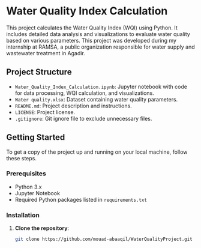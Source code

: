 # Water Quality Index Calculation

This project calculates the Water Quality Index (WQI) using Python. It includes detailed data analysis and visualizations to evaluate water quality based on various parameters. This project was developed during my internship at RAMSA, a public organization responsible for water supply and wastewater treatment in Agadir.

## Project Structure

- `Water_Quality_Index_Calculation.ipynb`: Jupyter notebook with code for data processing, WQI calculation, and visualizations.
- `Water quality.xlsx`: Dataset containing water quality parameters.
- `README.md`: Project description and instructions.
- `LICENSE`: Project license.
- `.gitignore`: Git ignore file to exclude unnecessary files.

## Getting Started

To get a copy of the project up and running on your local machine, follow these steps.

### Prerequisites

- Python 3.x
- Jupyter Notebook
- Required Python packages listed in `requirements.txt`

### Installation

1. **Clone the repository**:
   ```bash
   git clone https://github.com/mouad-abaaqil/WaterQualityProject.git
